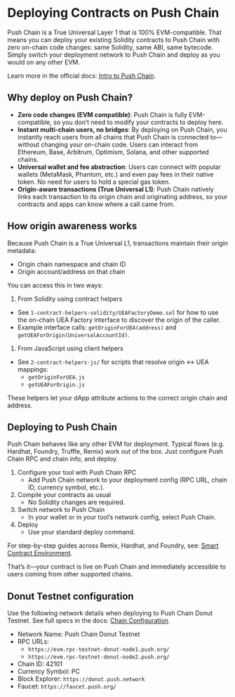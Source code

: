 # Deploying Contracts on Push Chain

Push Chain is a True Universal Layer 1 that is 100% EVM-compatible. That means you can deploy your existing Solidity contracts to Push Chain with zero on-chain code changes: same Solidity, same ABI, same bytecode. Simply switch your deployment network to Push Chain and deploy as you would on any other EVM.

Learn more in the official docs: <a href="https://pushchain.github.io/push-chain-website/pr-preview/pr-1067/docs/chain/">Intro to Push Chain</a>.

## Why deploy on Push Chain?

- **Zero code changes (EVM compatible)**: Push Chain is fully EVM-compatible, so you don’t need to modify your contracts to deploy here.
- **Instant multi-chain users, no bridges**: By deploying on Push Chain, you instantly reach users from all chains that Push Chain is connected to—without changing your on-chain code. Users can interact from Ethereum, Base, Arbitrum, Optimism, Solana, and other supported chains.
- **Universal wallet and fee abstraction**: Users can connect with popular wallets (MetaMask, Phantom, etc.) and even pay fees in their native token. No need for users to hold a special gas token.
- **Origin-aware transactions (True Universal L1)**: Push Chain natively links each transaction to its origin chain and originating address, so your contracts and apps can know where a call came from.

## How origin awareness works

Because Push Chain is a True Universal L1, transactions maintain their origin metadata:

- Origin chain namespace and chain ID
- Origin account/address on that chain

You can access this in two ways:

1. From Solidity using contract helpers

- See `1-contract-helpers-solidity/UEAFactoryDemo.sol` for how to use the on-chain UEA Factory interface to discover the origin of the caller.
- Example interface calls: `getOriginForUEA(address)` and `getUEAForOrigin(UniversalAccountId)`.

1. From JavaScript using client helpers

- See `2-contract-helpers-js/` for scripts that resolve origin <-> UEA mappings:
  - `getOriginForUEA.js`
  - `getUEAForOrigin.js`

These helpers let your dApp attribute actions to the correct origin chain and address.

## Deploying to Push Chain

Push Chain behaves like any other EVM for deployment. Typical flows (e.g. Hardhat, Foundry, Truffle, Remix) work out of the box. Just configure Push Chain RPC and chain info, and deploy.

1. Configure your tool with Push Chain RPC
   - Add Push Chain network to your deployment config (RPC URL, chain ID, currency symbol, etc.).
2. Compile your contracts as usual
   - No Solidity changes are required.
3. Switch network to Push Chain
   - In your wallet or in your tool’s network config, select Push Chain.
4. Deploy
   - Use your standard deploy command.

For step-by-step guides across Remix, Hardhat, and Foundry, see: <a href="https://pushchain.github.io/push-chain-website/pr-preview/pr-1067/docs/chain/setup/smart-contract-environment/">Smart Contract Environment</a>.

That’s it—your contract is live on Push Chain and immediately accessible to users coming from other supported chains.

## Donut Testnet configuration

Use the following network details when deploying to Push Chain Donut Testnet. See full specs in the docs: <a href="https://pushchain.github.io/push-chain-website/pr-preview/pr-1067/docs/chain/setup/chain-config/">Chain Configuration</a>.

- Network Name: Push Chain Donut Testnet
- RPC URLs:
  - `https://evm.rpc-testnet-donut-node1.push.org/`
  - `https://evm.rpc-testnet-donut-node2.push.org/`
- Chain ID: 42101
- Currency Symbol: PC
- Block Explorer: `https://donut.push.network`
- Faucet: `https://faucet.push.org/`
